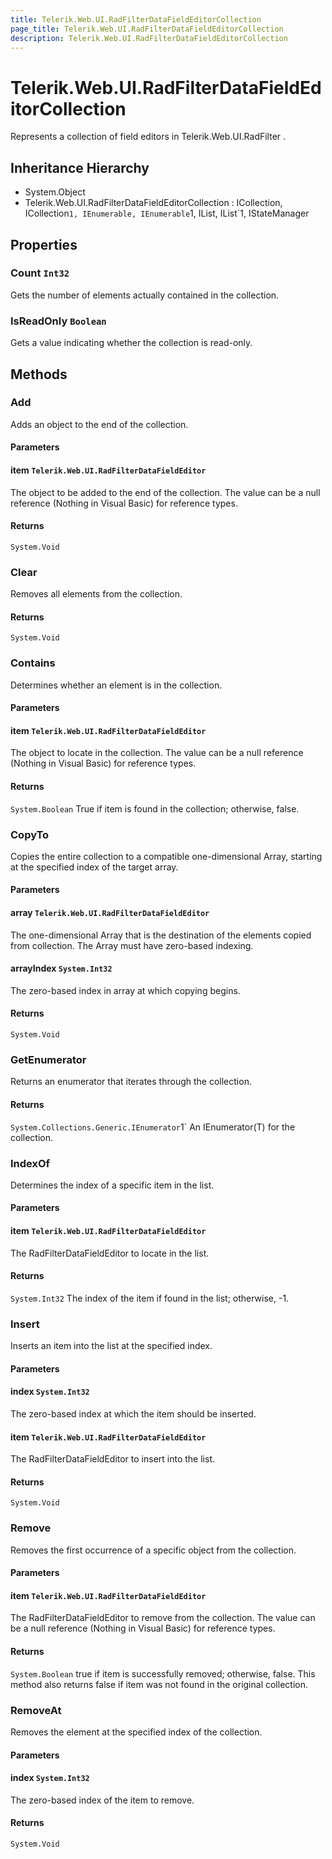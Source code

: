 ```yaml
---
title: Telerik.Web.UI.RadFilterDataFieldEditorCollection
page_title: Telerik.Web.UI.RadFilterDataFieldEditorCollection
description: Telerik.Web.UI.RadFilterDataFieldEditorCollection
---
```


# Telerik.Web.UI.RadFilterDataFieldEditorCollection

Represents a collection of field editors in Telerik.Web.UI.RadFilter .

## Inheritance Hierarchy

* System.Object
* Telerik.Web.UI.RadFilterDataFieldEditorCollection : ICollection, ICollection`1, IEnumerable, IEnumerable`1, IList, IList`1, IStateManager

## Properties

###  Count `Int32`

Gets the number of elements actually contained in the collection.

###  IsReadOnly `Boolean`

Gets a value indicating whether the collection is read-only.

## Methods

###  Add

Adds an object to the end of the collection.

#### Parameters

#### item `Telerik.Web.UI.RadFilterDataFieldEditor`

The object to be added to the end of the collection.
            The value can be a null reference (Nothing in Visual Basic) for reference types.

#### Returns

`System.Void` 

###  Clear

Removes all elements from the collection.

#### Returns

`System.Void` 

###  Contains

Determines whether an element is in the collection.

#### Parameters

#### item `Telerik.Web.UI.RadFilterDataFieldEditor`

The object to locate in the collection.
            The value can be a null reference (Nothing in Visual Basic) for reference types.

#### Returns

`System.Boolean` True if item is found in the collection; otherwise, false.

###  CopyTo

Copies the entire collection to a compatible one-dimensional Array,
            starting at the specified index of the target array.

#### Parameters

#### array `Telerik.Web.UI.RadFilterDataFieldEditor`

The one-dimensional Array that is the destination of the elements copied from
            collection. The Array must have zero-based indexing.

#### arrayIndex `System.Int32`

The zero-based index in array at which copying begins.

#### Returns

`System.Void` 

###  GetEnumerator

Returns an enumerator that iterates through the collection.

#### Returns

`System.Collections.Generic.IEnumerator`1` An IEnumerator(T) for the collection.

###  IndexOf

Determines the index of a specific item in the list.

#### Parameters

#### item `Telerik.Web.UI.RadFilterDataFieldEditor`

The RadFilterDataFieldEditor to locate in the list.

#### Returns

`System.Int32` The index of the item if found in the list; otherwise, -1.

###  Insert

Inserts an item into the list at the specified index.

#### Parameters

#### index `System.Int32`

The zero-based index at which the item should be inserted.

#### item `Telerik.Web.UI.RadFilterDataFieldEditor`

The RadFilterDataFieldEditor to insert into the list.

#### Returns

`System.Void` 

###  Remove

Removes the first occurrence of a specific object from the collection.

#### Parameters

#### item `Telerik.Web.UI.RadFilterDataFieldEditor`

The RadFilterDataFieldEditor to remove from the collection.
            The value can be a null reference (Nothing in Visual Basic) for reference types.

#### Returns

`System.Boolean` true if item is successfully removed; otherwise, false.
            This method also returns false if item was not found in the original collection.

###  RemoveAt

Removes the element at the specified index of the collection.

#### Parameters

#### index `System.Int32`

The zero-based index of the item to remove.

#### Returns

`System.Void` 

